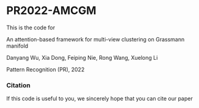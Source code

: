 # PR2022-AMCGM

This is the code for

An attention-based framework for multi-view clustering on Grassmann manifold

Danyang Wu, Xia Dong, Feiping Nie, Rong Wang, Xuelong Li

Pattern Recognition (PR), 2022

### Citation
If this code is useful to you, we sincerely hope that you can cite our paper
